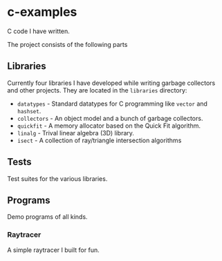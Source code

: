 # c-examples
C code I have written.

The project consists of the following parts

## Libraries

Currently four libraries I have developed while writing garbage
collectors and other projects. They are located in the `libraries`
directory:

 * `datatypes` - Standard datatypes for C programming like `vector`
   and `hashset`.
 * `collectors` - An object model and a bunch of garbage collectors.
 * `quickfit` - A memory allocator based on the Quick Fit algorithm.
 * `linalg` - Trival linear algebra (3D) library.
 * `isect` - A collection of ray/triangle intersection algorithms

## Tests

Test suites for the various libraries.

## Programs

Demo programs of all kinds.

### Raytracer

A simple raytracer I built for fun.
